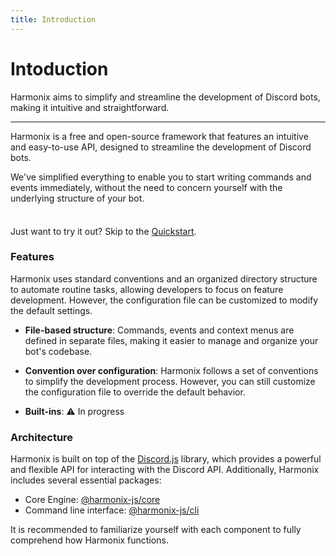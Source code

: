 ```yaml
---
title: Introduction
---
```


# Intoduction

Harmonix aims to simplify and streamline the development of Discord bots, making it intuitive and straightforward.

---

Harmonix is a free and open-source framework that features an intuitive and easy-to-use API, designed to streamline the development of Discord bots.

We've simplified everything to enable you to start writing commands and events immediately, without the need to concern yourself with the underlying structure of your bot.

<div class="tip custom-block" style="padding-top: 8px">

Just want to try it out? Skip to the [Quickstart](/getting-started/installation).

</div>

### Features

Harmonix uses standard conventions and an organized directory structure to automate routine tasks, allowing developers to focus on feature development. However, the configuration file can be customized to modify the default settings.

- **File-based structure**: Commands, events and context menus are defined in separate files, making it easier to manage and organize your bot's codebase.

- **Convention over configuration**: Harmonix follows a set of conventions to simplify the development process. However, you can still customize the configuration file to override the default behavior.

- **Built-ins**: ⚠️ In progress

### Architecture

Harmonix is built on top of the [Discord.js](https://discord.js.org) library, which provides a powerful and flexible API for interacting with the Discord API. Additionally, Harmonix includes several essential packages:

- Core Engine: [@harmonix-js/core](https://github.com/harmonix-js/core)
- Command line interface: [@harmonix-js/cli](https://github.com/harmonix-js/cli)

It is recommended to familiarize yourself with each component to fully comprehend how Harmonix functions.


